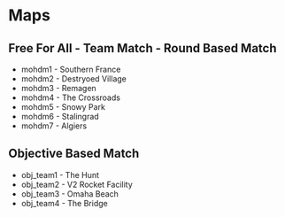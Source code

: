 # Maps

## Free For All - Team Match - Round Based Match

* mohdm1 - Southern France
* mohdm2 - Destryoed Village
* mohdm3 - Remagen
* mohdm4 - The Crossroads
* mohdm5 - Snowy Park
* mohdm6 - Stalingrad
* mohdm7 - Algiers

## Objective Based Match

* obj_team1 - The Hunt
* obj_team2 - V2 Rocket Facility
* obj_team3 - Omaha Beach
* obj_team4 - The Bridge
